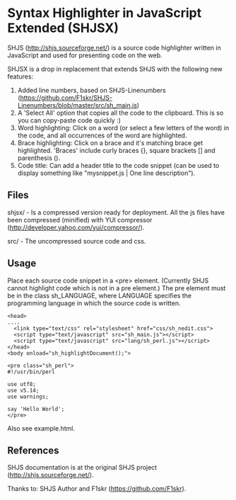Syntax Highlighter in JavaScript Extended (SHJSX)
===================================================

SHJS (http://shjs.sourceforge.net/) is a source code highlighter written in JavaScript and used for presenting code on the web.

SHJSX is a drop in replacement that extends SHJS with the following new features:
  
1. Added line numbers, based on SHJS-Linenumbers (https://github.com/F1skr/SHJS-Linenumbers/blob/master/src/sh_main.js)
2. A 'Select All' option that copies all the code to the clipboard. This is so you can copy-paste code quickly :)
3. Word highlighting: Click on a word (or select a few letters of the word) in the code, and all occurrences of the word are highlighted.
4. Brace highlighting: Click on a brace and it's matching brace get highlighted. 'Braces' include curly braces {}, square brackets [] and parenthesis ().
5. Code title: Can add a header title to the code snippet (can be used to display something like "mysnippet.js | One line description").


Files
-------

shjsx/ - Is a compressed version ready for deployment. All the js files have been compressed (minified) with YUI compressor (http://developer.yahoo.com/yui/compressor/).

src/ - The uncompressed source code and css.


Usage
-------
Place each source code snippet in a &lt;pre&gt; element. (Currently SHJS cannot highlight code which is not in a pre element.) The pre element must be in the class sh_LANGUAGE, where LANGUAGE specifies the programming language in which the source code is written.


    <head>
    ....
      <link type="text/css" rel="stylesheet" href="css/sh_nedit.css">
      <script type="text/javascript" src="sh_main.js"></script>
      <script type="text/javascript" src="lang/sh_perl.js"></script>
    </head>
    <body onload="sh_highlightDocument();">

    <pre class="sh_perl">
    #!/usr/bin/perl
    
    use utf8;
    use v5.14;
    use warnings;
    
    say 'Hello World';
    </pre>

Also see example.html.


References
-------------

SHJS documentation is at the original SHJS project (http://shjs.sourceforge.net/).


Thanks to:
SHJS Author and F1skr (https://github.com/F1skr).
